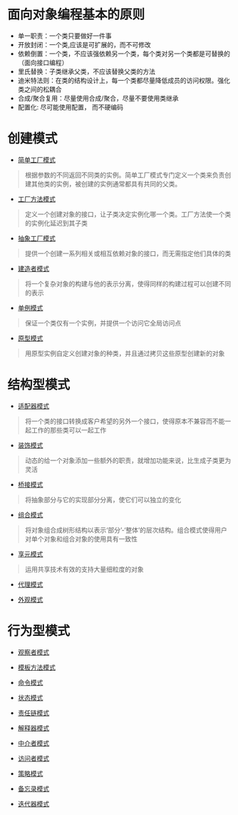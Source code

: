 # 面向对象编程基本的原则

+ 单一职责：一个类只要做好一件事
+ 开放封闭：一个类,应该是可扩展的，而不可修改
+ 依赖倒置：一个类，不应该强依赖另一个类，每个类对另一个类都是可替换的（面向接口编程）
+ 里氏替换：子类继承父类，不应该替换父类的方法
+ 迪米特法则：在类的结构设计上，每一个类都尽量降低成员的访问权限。强化类之间的松耦合
+ 合成/聚合复用：尽量使用合成/聚合，尽量不要使用类继承
+ 配置化: 尽可能使用配置， 而不硬编码


# 创建模式
+ [简单工厂模式](https://github.com/MasterJoyHunan/DesiginPattren/tree/master/src/simple_factory)
> 根据参数的不同返回不同类的实例。简单工厂模式专门定义一个类来负责创建其他类的实例，被创建的实例通常都具有共同的父类。
+ [工厂方法模式](https://github.com/MasterJoyHunan/DesiginPattren/tree/master/src/factory_method)
> 定义一个创建对象的接口，让子类决定实例化哪一个类。工厂方法使一个类的实例化延迟到其子类     
+ [抽象工厂模式](https://github.com/MasterJoyHunan/DesiginPattren/tree/master/src/abstract_factory)
> 提供一个创建一系列相关或相互依赖对象的接口，而无需指定他们具体的类
+ [建造者模式](https://github.com/MasterJoyHunan/DesiginPattren/tree/master/src/builder)
> 将一个复杂对象的构建与他的表示分离，使得同样的构建过程可以创建不同的表示
+ [单例模式](https://github.com/MasterJoyHunan/DesiginPattren/tree/master/src/singleton)
> 保证一个类仅有一个实例，并提供一个访问它全局访问点
+ [原型模式](https://github.com/MasterJoyHunan/DesiginPattren/tree/master/src/prototype)
> 用原型实例自定义创建对象的种类，并且通过拷贝这些原型创建新的对象
# 结构型模式
+ [适配器模式](https://github.com/MasterJoyHunan/DesiginPattren/tree/master/src/adapter)
> 将一个类的接口转换成客户希望的另外一个接口，使得原本不兼容而不能一起工作的那些类可以一起工作
+ [装饰模式](https://github.com/MasterJoyHunan/DesiginPattren/tree/master/src/decorator)
> 动态的给一个对象添加一些额外的职责，就增加功能来说，比生成子类更为灵活
+ [桥接模式](https://github.com/MasterJoyHunan/DesiginPattren/tree/master/src/bridge)
> 将抽象部分与它的实现部分分离，使它们可以独立的变化
+ [组合模式](https://github.com/MasterJoyHunan/DesiginPattren/tree/master/src/composite)
> 将对象组合成树形结构以表示‘部分’-‘整体’的层次结构。组合模式使得用户对单个对象和组合对象的使用具有一致性
+ [享元模式](https://github.com/MasterJoyHunan/DesiginPattren/tree/master/src/flyweight)
> 运用共享技术有效的支持大量细粒度的对象
+ [代理模式](https://github.com/MasterJoyHunan/DesiginPattren/tree/master/src/proxy)
> 
+ [外观模式](https://github.com/MasterJoyHunan/DesiginPattren/tree/master/src/facade)
> 
# 行为型模式
+ [观察者模式](https://github.com/MasterJoyHunan/DesiginPattren/tree/master/src/observer)
> 
+ [模板方法模式](https://github.com/MasterJoyHunan/DesiginPattren/tree/master/src/template_method)
> 
+ [命令模式](https://github.com/MasterJoyHunan/DesiginPattren/tree/master/src/command)
> 
+ [状态模式](https://github.com/MasterJoyHunan/DesiginPattren/tree/master/src/state)
> 
+ [责任链模式](https://github.com/MasterJoyHunan/DesiginPattren/tree/master/src/chain_of_responsibility)
> 
+ [解释器模式](https://github.com/MasterJoyHunan/DesiginPattren/tree/master/src/interpreter)
> 
+ [中介者模式](https://github.com/MasterJoyHunan/DesiginPattren/tree/master/src/mediator)
> 
+ [访问者模式](https://github.com/MasterJoyHunan/DesiginPattren/tree/master/src/vositor)
> 
+ [策略模式](https://github.com/MasterJoyHunan/DesiginPattren/tree/master/src/strategy)
> 
+ [备忘录模式](https://github.com/MasterJoyHunan/DesiginPattren/tree/master/src/facade)
> 
+ [迭代器模式](https://github.com/MasterJoyHunan/DesiginPattren/tree/master/src/memento)
> 